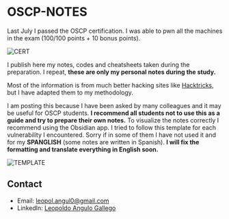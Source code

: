 # OSCP-NOTES

Last July I passed the OSCP certification. I was able to pwn all the machines in the exam (100/100 points + 10 bonus points).

![CERT](https://github.com/leoanggal1/OSCP-NOTES/blob/main/IMAGES/Pasted%20image%2020231009211828.png )

I publish here my notes, codes and cheatsheets taken during the preparation. I repeat, **these are only my personal notes during the study.**

Most of the information is from much better hacking sites like [Hacktricks](https://book.hacktricks.xyz/v/es/welcome/readme), but I have adapted them to my methodology.

I am posting this because I have been asked by many colleagues and it may be useful for OSCP students. **I recommend all students not to use this as a guide and try to prepare their own notes.** 
To visualize the notes correctly I recommend using the Obsidian app. I tried to follow this template for each vulnerability I encountered. Sorry if in some of them I have not used it and for my **SPANGLISH** (some notes are written in Spanish). **I will fix the formatting and translate everything in English soon.**

![TEMPLATE](https://github.com/leoanggal1/OSCP-NOTES/blob/main/IMAGES/Pasted%20image%2020231009213928.png)



## Contact

* Email:  leopol.angul0@gmail.com
* LinkedIn: [Leopoldo Angulo Gallego](https://www.linkedin.com/in/leopoldo-angulo-gallego-66b957195)
